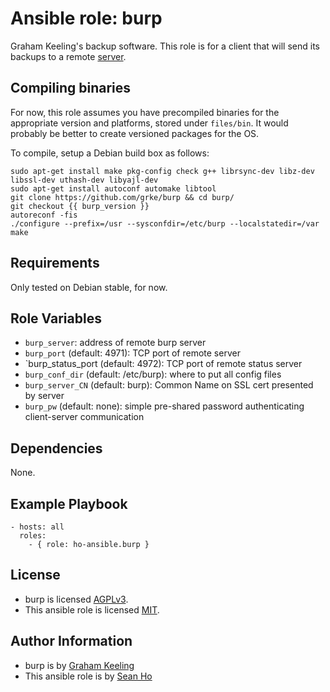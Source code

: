 # Ansible role: burp
Graham Keeling's backup software.
This role is for a client that will send its backups to a
remote [server](https://github.com/ho-ansible/burp-server).

## Compiling binaries
For now, this role assumes you have precompiled binaries for the appropriate
version and platforms, stored under `files/bin`.
It would probably be better to create versioned packages for the OS.

To compile, setup a Debian build box as follows:
```
sudo apt-get install make pkg-config check g++ librsync-dev libz-dev libssl-dev uthash-dev libyajl-dev
sudo apt-get install autoconf automake libtool
git clone https://github.com/grke/burp && cd burp/
git checkout {{ burp_version }}
autoreconf -fis
./configure --prefix=/usr --sysconfdir=/etc/burp --localstatedir=/var
make
```

## Requirements
Only tested on Debian stable, for now.

## Role Variables
+ `burp_server`: address of remote burp server
+ `burp_port` (default: 4971): TCP port of remote server
+ `burp_status_port (default: 4972): TCP port of remote status server
+ `burp_conf_dir` (default: /etc/burp): where to put all config files
+ `burp_server_CN` (default: burp): Common Name on SSL cert presented by server
+ `burp_pw` (default: none): simple pre-shared password authenticating client-server communication

## Dependencies
None.

## Example Playbook

```
- hosts: all
  roles:
    - { role: ho-ansible.burp }
```

## License
+ burp is licensed [AGPLv3](https://burp.grke.org/licence.html).
+ This ansible role is licensed [MIT](LICENSE).

## Author Information
+ burp is by [Graham Keeling](http://burp.grke.org/)
+ This ansible role is by [Sean Ho](https://github.com/ho-ansible/)
